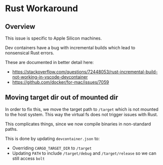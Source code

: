 # Rust Workaround

## Overview

This issue is specific to Apple Silicon machines.

Dev containers have a bug with incremental builds which lead to nonsensical Rust errors.

These are documented in better detail here:

-   https://stackoverflow.com/questions/72448053/rust-incremental-build-not-working-in-vscode-devcontainer
-   https://github.com/docker/for-mac/issues/7059

## Moving target dir out of mounted dir

In order to fix this, we move the target path to `/target` which is not mounted to the host system. This way the virtual fs does not trigger issues with Rust.

This complicates things, since we now compile binaries in non-standard paths.

This is done by updating `devcontainer.json` to:

-   Overriding `CARGO_TARGET_DIR` to `/target`
-   Updating `PATH` to include `/target/debug` and `/target/release` so we can still access `bolt`
